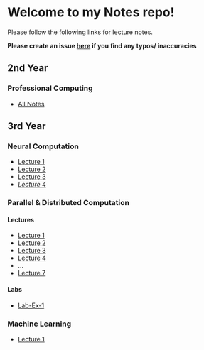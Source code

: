 # Welcome to my Notes repo!

Please follow the following links for lecture notes.

**Please create an issue [here](https://github.com/barrett370/Notes/issues) if you find any typos/ inaccuracies**

## 2nd Year

### Professional Computing

- [All Notes](Y2/Professional-Computing/out/Professional_Computing_Notes.html)

## 3rd Year

### Neural Computation

- [Lecture 1](Y3/Neural-Computation/out/Lecture1.html)
- [Lecture 2](Y3/Neural-Computation/out/Lecture2.html)
- [Lecture 3](Y3/Neural-Computation/out/Lecture3.html)
- [*Lecture 4*](Y3/Neural-Computation/out/Lecture4.html)

### Parallel & Distributed Computation

#### Lectures

- [Lecture 1](Y3/Parallel+Distributed/out/Lecture1.html)
- [Lecture 2](Y3/Parallel+Distributed/out/Lecture2.html)
- [Lecture 3](Y3/Parallel+Distributed/out/Lecture3.html)
- [Lecture 4](Y3/Parallel+Distributed/out/Lecture4.html)
- ...
- [Lecture 7](Y3/Parallel+Distributed/out/Lecture7.html)

#### Labs

- [Lab-Ex-1](Y3/Parallel+Distributed/out/LAB-EX1-REPORT.html)

### Machine Learning

- [Lecture 1](Y3/Machine-Learning/out/Lecture1.html)
